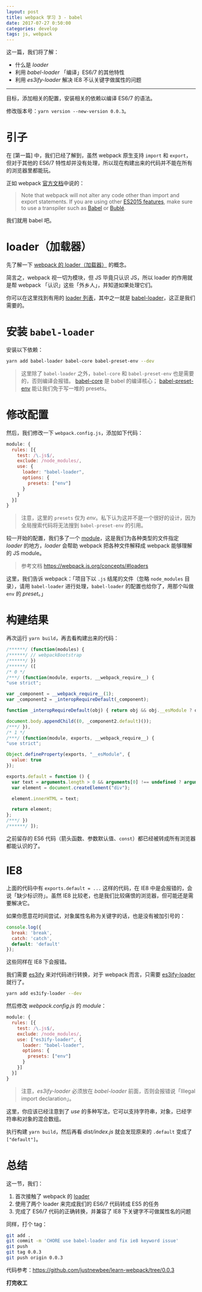 ```yaml
---
layout: post
title: webpack 学习 3 - babel
date: 2017-07-27 0:50:00
categories: develop
tags: js, webpack
---
```


这一篇，我们将了解：

* 什么是 _loader_
* 利用 _babel-loader_ 「编译」ES6/7 的其他特性
* 利用 _es3ify-loader_ 解决 IE8 不认关键字做属性的问题

---

目标，添加相关的配置，安装相关的依赖以编译 ES6/7 的语法。

修改版本号：`yarn version --new-version 0.0.3`。

# 引子

在 [第一篇] 中，我们已经了解到，虽然 webpack 原生支持 `import` 和 `export`，但对于其他的 ES6/7 特性却并没有处理，所以现在构建出来的代码并不能在所有的浏览器里都能玩。

正如 webpack [官方文档](https://webpack.js.org/guides/getting-started/#es2015-modules)中说的：

> Note that webpack will not alter any code other than import and export statements. If you are using other [ES2015 features](http://es6-features.org/), make sure to use a transpiler such as [Babel](https://babeljs.io/) or [Bublé](https://buble.surge.sh/guide/). 

我们就用 babel 吧。

# loader（加载器）

先了解一下 [webpack 的 loader（加载器）][loader] 的概念。

简言之，webpack 视一切为模块，但 JS 毕竟只认识 JS，所以 loader 的作用就是帮 webpack 「认识」这些「外乡人」，并知道如果处理它们。

你可以在这里找到有用的 [loader 列表](https://webpack.js.org/loaders/)，其中之一就是 [babel-loader](https://webpack.js.org/loaders/babel-loader/)，这正是我们需要的。

# 安装 `babel-loader`

安装以下依赖：

```bash
yarn add babel-loader babel-core babel-preset-env --dev
```

> 这里除了 `babel-loader` 之外，`babel-core` 和 `babel-preset-env` 也是需要的，否则编译会报错。
> [babel-core](https://github.com/babel/babel/tree/master/packages/babel-core) 是 babel 的编译核心；
> [babel-preset-env](https://github.com/babel/babel-preset-env) 能让我们免于写一堆的 presets。

# 修改配置

然后，我们修改一下 `webpack.config.js`，添加如下代码：

```js
module: {
  rules: [{
    test: /\.js$/,
    exclude: /node_modules/,
    use: {
      loader: "babel-loader",
      options: {
        presets: ["env"]
      }
    }
  }]
}
```

> 注意，这里的 `presets` 仅为 _env_。私下认为这并不是一个很好的设计，因为全局搜索代码将无法搜到 `babel-preset-env` 的引用。

较一开始的配置，我们多了一个 [module](https://webpack.js.org/configuration/module/)，这是我们为各种类型的文件指定 _loader_ 的地方，_loader_ 会帮助 webpack 把各种文件解释成 webpack 能够理解的 JS module。

> 参考文档 https://webpack.js.org/concepts/#loaders

这里，我们告诉 webpack：「项目下以 `.js` 结尾的文件（忽略 `node_modules` 目录），请用 `babel-loader` 进行处理，`babel-loader` 的配置也给你了，用那个叫做 `env` 的 _preset_。」

# 构建结果

再次运行 `yarn build`，再去看构建出来的代码：

```js
/******/ (function(modules) {
/******/ // webpackBootstrap
/******/ })
/******/ ([
/* 0 */
/***/ (function(module, exports, __webpack_require__) {
"use strict";

var _component = __webpack_require__(1);
var _component2 = _interopRequireDefault(_component);

function _interopRequireDefault(obj) { return obj && obj.__esModule ? obj : { default: obj }; }

document.body.appendChild((0, _component2.default)());
/***/ }),
/* 1 */
/***/ (function(module, exports, __webpack_require__) {
"use strict";

Object.defineProperty(exports, "__esModule", {
  value: true
});

exports.default = function () {
  var text = arguments.length > 0 && arguments[0] !== undefined ? arguments[0] : "hello webpack";
  var element = document.createElement("div");

  element.innerHTML = text;

  return element;
};
/***/ })
/******/ ]);
```

之前留存的 ES6 代码（箭头函数、参数默认值、`const`）都已经被转成所有浏览器都能认识的了。

# IE8

上面的代码中有 `exports.default = ...` 这样的代码，在 IE8 中是会报错的，会说「缺少标识符」。虽然 IE8 比较老，也是我们比较痛恨的浏览器，但可能还是需要解决它。

如果你愿意花时间尝试，对象属性名称为关键字的话，也是没有被加引号的：

```js
console.log({
  break: 'break',
  catch: 'catch',
  default: 'default'
});
```

这些同样在 IE8 下会报错。

我们需要 [es3ify](https://www.npmjs.com/package/es3ify) 来对代码进行转换，对于 webpack 而言，只需要 [es3ify-loader](https://www.npmjs.com/package/es3ify-loader) 就行了。

```bash
yarn add es3ify-loader --dev
```

然后修改 _webpack.config.js_ 的 _module_：

```js
module: {
  rules: [{
    test: /\.js$/,
    exclude: /node_modules/,
    use: ["es3ify-loader", {
      loader: "babel-loader",
      options: {
        presets: ["env"]
      }
    }]
  }]
}
```

> 注意，_es3ify-loader_ 必须放在 _babel-loader_ 前面，否则会报错说「Illegal import declaration」。

这里，你应该已经注意到了 _use_ 的多种写法，它可以支持字符串，对象，已经字符串和对象的混合数组。

执行构建 `yarn build`，然后再看 _dist/index.js_ 就会发现原来的 `.default` 变成了 `["default"]`。

# 总结

这一节，我们：

1. 首次接触了 webpack 的 [loader]
2. 使用了两个 loader 来完成我们的 ES6/7 代码转成 ES5 的任务
3. 完成了 ES6/7 代码的正确转换，并兼容了 IE8 下关键字不可做属性名的问题

同样，打个 tag：

```bash
git add .
git commit -m 'CHORE use babel-loader and fix ie8 keyword issue'
git push
git tag 0.0.3
git push origin 0.0.3
```

代码参考：<https://github.com/justnewbee/learn-webpack/tree/0.0.3>

**打完收工**

[loader]: https://webpack.js.org/concepts/loaders/